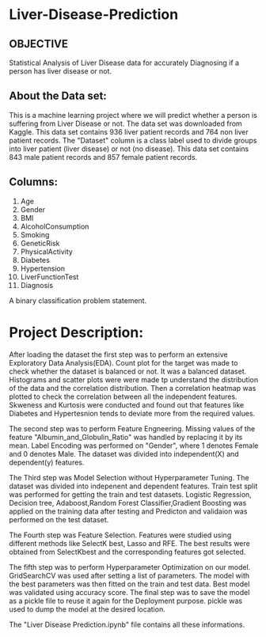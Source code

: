 # Liver-Disease-Prediction

## OBJECTIVE

Statistical Analysis of Liver Disease data for accurately Diagnosing if a person has liver disease or not.

## About the Data set:
This is a machine learning project where we will predict whether a person is suffering from Liver Disease or not. The data set was downloaded from Kaggle. This data set contains 936 liver patient records and 764 non liver patient records. The "Dataset" column is a class label used to divide groups into liver patient (liver disease) or not (no disease). This data set contains 843 male patient records and 857 female patient records.

## Columns:

1. Age
2. Gender
3. BMI
4. AlcoholConsumption
5. Smoking
6. GeneticRisk
7. PhysicalActivity
8. Diabetes
9. Hypertension
10. LiverFunctionTest
11. Diagnosis
    
A binary classification problem statement.

# Project Description:
After loading the dataset the first step was to perform an extensive Exploratory Data Analysis(EDA). Count plot for the target was made to check whether the dataset is balanced or not. It was a balanced dataset. Histograms and scatter plots were were made tp understand the distribution of the data and the correlation distribution. Then a correlation heatmap was plotted to check the correlation between all the independent features. Skweness and Kurtosis were conducted and found out that features like Diabetes and Hypertesnion tends to deviate more from the required values.

The second step was to perform Feature Engneering. Missing values of the feature "Albumin_and_Globulin_Ratio" was handled by replacing it by its mean. Label Encoding was performed on "Gender", where 1 denotes Female and 0 denotes Male. The dataset was divided into independent(X) and dependent(y) features.

The Third step was Model Selection without Hyperparameter Tuning. The dataset was divided into indepenent and dependent features. Train test split was performed for getting the train and test datasets. Logistic Regression, Decision tree, Adaboost,Random Forest Classifier,Gradient Boosting was applied on the training data after testing and Predicton and validaion was performed on the test dataset.

The Fourth step was Feature Selection. Features were studied using different methods like SelectK best, Lasso and RFE. The best results were obtained from SelectKbest and the corresponding features got selected.

The fifth step was to perform Hyperparameter Optimization on our model. GridSearchCV was used after setting a list of parameters. The model with the best parameters was then fitted on the train and test data. Best model was validated using accuracy score.
The final step was to save the model as a pickle file to reuse it again for the Deployment purpose. pickle was used to dump the model at the desired location.

The "Liver Disease Prediction.ipynb" file contains all these informations.
